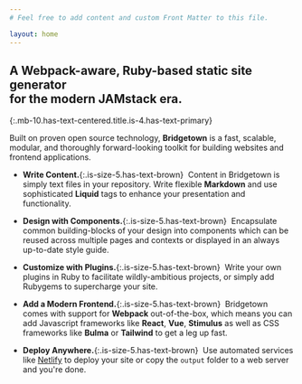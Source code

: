 ```yaml
---
# Feel free to add content and custom Front Matter to this file.

layout: home
---
```


## A Webpack-aware, Ruby-based static site generator <br/>for the modern JAMstack era.
{:.mb-10.has-text-centered.title.is-4.has-text-primary}

Built on proven open source technology, **Bridgetown** is a fast, scalable, modular, and thoroughly forward-looking toolkit for building websites and frontend applications.

* **Write Content.**{:.is-size-5.has-text-brown} &nbsp;Content in Bridgetown is simply text files in your repository. Write flexible **Markdown** and use sophisticated **Liquid** tags to enhance your presentation and functionality.

* **Design with Components.**{:.is-size-5.has-text-brown} &nbsp;Encapsulate common building-blocks of your design into components which can be reused across multiple pages and contexts or displayed in an always up-to-date style guide.

* **Customize with Plugins.**{:.is-size-5.has-text-brown} &nbsp;Write your own plugins in Ruby to facilitate wildly-ambitious projects, or simply add Rubygems to supercharge your site.

* **Add a Modern Frontend.**{:.is-size-5.has-text-brown} &nbsp;Bridgetown comes with support for **Webpack** out-of-the-box, which means you can add Javascript frameworks like **React**, **Vue**, **Stimulus** as well as CSS frameworks like **Bulma** or **Tailwind** to get a leg up fast.

* **Deploy Anywhere.**{:.is-size-5.has-text-brown} &nbsp;Use automated services like [Netlify](https://www.netlify.com) to deploy your site or copy the `output` folder to a web server and you're done.
